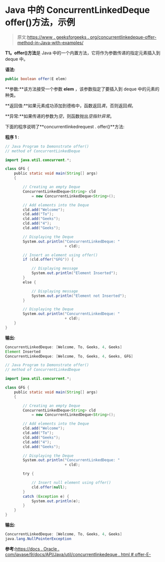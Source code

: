 # Java 中的 ConcurrentLinkedDeque offer()方法，示例

> 原文:[https://www . geeksforgeeks . org/concurrentlinkedeque-offer-method-in-Java-with-examples/](https://www.geeksforgeeks.org/concurrentlinkeddeque-offer-method-in-java-with-examples/)

**T1。offer()方法**是 Java 中的一个内置方法，它将作为参数传递的指定元素插入到 deque 中。

**语法:**

```java
public boolean offer(E elem)
```

**参数:**该方法接受一个参数 **elem** ，该参数指定了要插入到 deque 中的元素的种类。

**返回值:**如果元素成功添加到德格中，函数返回*真*，否则返回*假*。

**异常:**如果传递的参数为*空*，则函数抛出*空指针异常*。

下面的程序说明了**concurrentlinkedrequest . offer()**方法:

**程序 1** :

```java
// Java Program to Demonstrate offer()
// method of ConcurrentLinkedDeque

import java.util.concurrent.*;

class GFG {
    public static void main(String[] args)
    {

        // Creating an empty Deque
        ConcurrentLinkedDeque<String> cld
            = new ConcurrentLinkedDeque<String>();

        // Add elements into the Deque
        cld.add("Welcome");
        cld.add("To");
        cld.add("Geeks");
        cld.add("4");
        cld.add("Geeks");

        // Displaying the Deque
        System.out.println("ConcurrentLinkedDeque: "
                           + cld);

        // Insert an element using offer()
        if (cld.offer("GFG")) {

            // Displaying message
            System.out.println("Element Inserted");
        }
        else {

            // Displaying message
            System.out.println("Element not Inserted");
        }

        // Displaying the Deque
        System.out.println("ConcurrentLinkedDeque: "
                           + cld);
    }
}
```

**输出:**

```java
ConcurrentLinkedDeque: [Welcome, To, Geeks, 4, Geeks]
Element Inserted
ConcurrentLinkedDeque: [Welcome, To, Geeks, 4, Geeks, GFG]

```

```java
// Java Program to Demonstrate offer()
// method of ConcurrentLinkedDeque

import java.util.concurrent.*;

class GFG {
    public static void main(String[] args)
    {

        // Creating an empty Deque
        ConcurrentLinkedDeque<String> cld
            = new ConcurrentLinkedDeque<String>();

        // Add elements into the Deque
        cld.add("Welcome");
        cld.add("To");
        cld.add("Geeks");
        cld.add("4");
        cld.add("Geeks");

        // Displaying the Deque
        System.out.println("ConcurrentLinkedDeque: "
                           + cld);

        try {

            // Insert null element using offer()
            cld.offer(null);
        }
        catch (Exception e) {
            System.out.println(e);
        }
    }
}
```

**输出:**

```java
ConcurrentLinkedDeque: [Welcome, To, Geeks, 4, Geeks]
java.lang.NullPointerException

```

**参考:**[https://docs . Oracle . com/javase/9/docs/API/Java/util/concurrentlinkedeque . html # offer-E-](https://docs.oracle.com/javase/9/docs/api/java/util/concurrent/ConcurrentLinkedDeque.html#offer-E-)